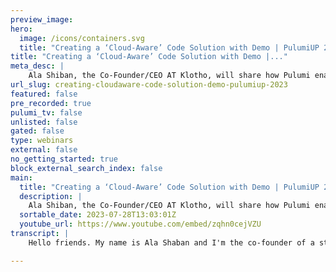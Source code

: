 ```yaml
---
preview_image:
hero:
  image: /icons/containers.svg
  title: "Creating a ‘Cloud-Aware’ Code Solution with Demo | PulumiUP 2023"
title: "Creating a ‘Cloud-Aware’ Code Solution with Demo |..."
meta_desc: |
    Ala Shiban, the Co-Founder/CEO AT Klotho, will share how Pulumi enables a new category of “cloud-aware” developer tools that leverage familiar prog...
url_slug: creating-cloudaware-code-solution-demo-pulumiup-2023
featured: false
pre_recorded: true
pulumi_tv: false
unlisted: false
gated: false
type: webinars
external: false
no_getting_started: true
block_external_search_index: false
main:
  title: "Creating a ‘Cloud-Aware’ Code Solution with Demo | PulumiUP 2023"
  description: |
    Ala Shiban, the Co-Founder/CEO AT Klotho, will share how Pulumi enables a new category of “cloud-aware” developer tools that leverage familiar programming languages and can lower barriers to entry to deploying cloud infrastructure for small teams that lack dedicated infrastructure experts.   He’ll show how developers can easily create infrastructure from code using familiar languages and without having expertise with a given cloud provider. This enables rapid iteration on cloud applications for early-stage teams who are prototyping and iterating on new products.  
  sortable_date: 2023-07-28T13:03:01Z
  youtube_url: https://www.youtube.com/embed/zqhn0cejVZU
transcript: |
    Hello friends. My name is Ala Shaban and I'm the co-founder of a startup called Clotho which enables writing universal backend applications that run anywhere. I led teams in the visual studio org at Microsoft in the developer division and more recently led the cloud services org at Dr Games. My co-founder Aaron led teams in Linden lab, Los Alamos National Laboratory and at Dr Games, teams need to move fast focusing on building products but products also need backends at at a certain degree of scale or product complexity. Teams need to use the public cloud, whether it's aws or GCP Azure or even something more specialized like cloud flare. The mechanics of building a backend system is not simple and the complexity grows as the application requirements grow. A real application uses databases, caches, multiple application services with non-trivial Toppo while still needing to satisfy latency throughput, reliability, scalability requirements and be audible and secure research and surveys show that the biggest unexpected factor in the slowdown of teams is underestimating the complexity that microservices introduces to developers and cloud engineers. I'd like to introduce you to Kloo Kloo is a new open source tool that can transform plain applications into cloud native ones using a few declarative and contextual annotations that give your code cloud powers. It makes it possible to automatically generate Pulumi code for the necessary components and resources that are needed to power your application in a cloud setting. It then surgically modifies your application code to wire in the usage of those cloud resources. For example, this is a Python application that uses fast API and A RED SDK. And just by adding the persist capability and the exposed capability clo can transform this application into a cloud architecture which in this case has an API gateway, a LAMBDA and an elastic cache wired with VPC SI M policies and then use configurations to have the LAMBDA talk to it. This approach is part of a larger paradigm called infrastructure from code. So what is infrastructure from code? It is a broad term that refers to tools which are able to analyze and infer the cloud resources needed for an application to run from the application code and then creates and maintains those resources using a description language. But how is it different than infrastructure as code infrastructure as code refers to tools that allow developers and cloud engineers to describe infrastructure you write templates or code that describes lambdas or cabernet's clusters im policies, SQSS gateways and how it all wires up together while the application code is external to that and is loosely aligned with that infrastructure by injecting connection strings or environment variables into the application. So how does this relate to Pulumi? And how does clo help freeze developers, especially in earlier stages from having the deep expertise in infrastructure engineering? It allows them to zoom out and think about the features and capabilities they're building while letting Kloo leverage its understanding of architectures to power those applications through using a few annotations. But the key here is that once the complexity gets to the point where you do need to dig deeper into the infrastructure as code or the Pulumi code, you can and you can learn about how these things are wired up just by observing the code that Kloo generates. And so it serves both as an understanding layer for you to be able to observe what Kloo is doing, but also for you to be able to patch it, change it and also attach it to your existing Pulumi code to expand it beyond what Kloo knows how to use today. And it maintains the power of everything that Pulumi brings to the table from stack management to the deployment process, configuration storage with clo absorbing the complexity of building those and translating those application constructs into cloud constructs to show you how this works. I'm going to ask Aaron my co-founder to walk you through a demo. Next, I'll be giving a demo to showcase some of those capabilities. So for this demo, we'll be starting with a plain application. This is a typescript app. And, and the main thing to show here is that there is no extra depend cs dks or anything that we're dependent on. This is uh a native app that will run locally. So what this app will do is it will take an image in this case, an image with a gradient and we extract the text using OCR and return a JSON Pay Lo which has the original base UR and the extracted text as a string. So to showcase that here's our app uh just again, local app, it's exactly the same as what I showed on the slide. And I am going to go ahead and run TS node against our source index file which will start a little web server listening on port 3000. And what I will do is I will curl passing in uh the same exact image that we have hosted on our service. And I'm, I'm passing the result to JQ just to kind of show it nice and formatted. And what you see is you get back the expected result right now. It's all done in one shot, but we have a separate endpoint that will also return the result in this case, pulling it from a, a local ES six map which is storing the, the temporary result as well. So if we, if we get this multiple times, you should continue to get the the same results back. So now that we have this local app what we want to do is use Clotho to create a cloud native version of that app. So let's start with the, the most basic version of that, which is a app hosted in some sort of compute in the cloud being pointed to by a public accessible uh gateway API gateway in this case. So in in our architecture, that'll be an API gateway connected to a Lambda function which will host our entire application. So to accomplish that with Clotho, we will be using our annotation system which allows us to annotate parts of the code. Uh and that will then turn it into a, a cloud data version when it's compiled and deployed. So in this case, what we're going to annotate is our app dot listen, which is the part of the app that's listening on port 3000 for requests we'll be using to close to expose annotation which takes two parameters, the target, which can be public or private. We're specifying public for apps. We want this to be a publicly accessible input and a name or an ID. And this has to be a unique identifier for your app. Uh In our case, we will call this, uh we'll go with the same name OCR gateway. So what I'm gonna do is I will then take this app. I'm going to, we'll be running two commands next against this app. The first is TSC which will take our typescript app and compile it into a javascript app. And the second is the cloth, the compiler which will take the compiled output and two pieces of metadata, the app name, which we're calling Pulumi demo and the provider which is AWS in this case. And when we run this, uh the first one should create a dis directory. And the second one will create a compiled directory based on what Clotho found in the application. And you can see that it's detecting certain things here including the routes uh as part of the, the Express app that we're Grano and that will generate a compiled directory which has everything you need to deploy, run and operate your service. So this has the Pulumi I ac uh along with a very useful diagram which I will pull to the side here, which is the architecture that we've generated so far. So as you can see right now, this matches our expected architecture. I also want to take a minute to pull open the Pulumi code just to, to give you an idea of what's happening in here. So in this case, it's typescript code and this typescript code is everything that Kloo uses or that Pulumi will then use to deploy this app. Uh So this is dynamically created based on your application. We only pull in the pieces that you need and it's all the components including uh I AM policies, security groups, everything you would need for this app to, to run and operate inside of A US. Uh And just to show that that is the case, I'm gonna do a quick Pulumi up just to give you a preview of what this will look like, right? So to start, uh I'll go into this compiled directory. OK. So just to show how this would look, I'm gonna run a Pulumi up against our generated stack and you see that this generated all of the, the components we care about. So it includes uh ECR repository for holding our container images. I AM rules the gateway itself uh along with cloud watch monitoring, et cetera. Uh When you were to, if you were to completely deploy this, you would end up with a public end point at the very end which you can curl with the exact same uh the exact same arguments that we've used inside of our local app and it'll work in the cloud version as well. So this is a, a very basic app but we can expand this functionality very easily with clo. So the, the next thing we would like to do is make our data be persistent to cross sessions. So right now I mentioned before that we're keeping statuses inside of the E six map. Uh What that means is that this is all in memory, which if the process were to die or you were to, to have a cold start of your Lambda, that means the map would clear and you would no longer have any of the statuses that you had stored previously. So the first thing we would like to do is modify this to allow us to persist that data uh between sessions and across line does. So what I will be using here is the persist annotation which will take our claim. Yes, six map and turn it into a dynamo D table. We'll call this uh same, same as before text result. And now I'm not changing the code in either way. We're still just reading and writing from this map. But now it will behind the scenes, turn that into Dynamo DB calls. So if we run the same TSC and close the compile step as before and we have the same image pulled up on the side with our new annotation in place. What you'll see is that it will pick up that text result. And now we have Dynamo DB added to our architecture. Similarly, if I were to do the same Pulumi deploy, you would now see that there's all the bits needed for that Dynamo DB to exist, including I AM rules and everything else it means. So next, let's talk about a situation where your app functionality needs to change and you, you need to make your app handle things as synchronously. In this case. The reason for doing that is because OCR might be compute heavy and you might want to run that in a separate uh unit of compute rather than the API S uh or split it into a separate LAMBDA. So, what we'd like to do is turn our architecture into this. We'd like to have a right path where you write on to this OCR API. Uh It then does the processing and stores the result in text result. And similarly, the read path goes through API here and you can then read those results. So the way we accomplish that in Kloo is by using the uh executive adaptation. So I will go to each of our routers. And um like I mentioned, we wanna make the routers be their own area of compute. So I'll make one here called API. I'll make one over here on the OCR rep file called uh OCR API. And lastly for the, for the piece of typescript that's actually doing the recognized text, which is the OCR operation, we'll make that its own as well. And we'll just call this, uh we'll call it OCR process. And once again, rec compiling the end result after all of that is what we would expect. Now, we have three lambda connected together. One thing to note here is before these were calling each other with function calls and we obviously didn't change that piece of code. So what's happening now for this to, to be able to invoke other LAMBDA? The answer is we take those calls with original function calls and we translate them into R PC calls. So now this is a, a procedure call when you call it, it's actually sending a request across the wire and getting the result things to note here. Uh Nothing in this is, is concrete or set in stone, meaning that you can do things like through configuration change the network protocol being used. Uh Right now, it's rest it could be GR PC as well. Uh All that will be handled automatically and, and will change just on next compilation with config changes. We have this right path and this red path right now, it it seems kind of weird that we have these two lambda on the right path. Like you could have just been one. The reason for that is because um we really want to make this app be event driven, meaning that uh we want to decouple the request to recognize the image to reading what the result is, especially if people were to in into a bunch. So the idea here now is when you send your request to write, uh we enqueue that into an event and the OCR EXEC has a handler for that event which takes the, the event and does the processing. So the way we accomplish this with clot though, uh as we'll begin with a emitter, which is AES six emitter, nothing special here. This is all handled in memory. Uh And emitters allow us to specify handlers and also to Emmit uh events. So in our case, our router is going to be emitting an event. So rather than just doing recognized text and training the result, instead, what we're going to do is pull this emitter in and have it emit a recognize event and pass in the URL. And then we change our results to instead of being the results, just say we're recognizing text. So now when you do a post, uh you should get back this recognizing text And then when you do the subsequent read, assuming it's finished, you'll get the result. Similarly, um let's go ahead and save this. Uh We'll go to our OCR module, which is the, the place where we want to put our handler. And we're going to add a handler for recognized events using the same emitter. Uh I'm adding an import share. And so what happens is when we receive a recognized event with URL, we call our recognized function and that result is then stored inside of down mode DV. And lastly, this won't work in, in a world where you were deploy this through a cloud because we have three separate lambdas. I mentioned an emitters all in memory. So they couldn't pass events between each other automatically today. Uh But we're going to accomplish that by using the cloth of hub set capability which takes this emitter and turns it into an SN uh which lets persist these events in the cloud and we'll call this OCR PEP. Once again, let's recompile and as expected, we now have this SNS hub sub in between our OCR APR and OCR process. So to showcase the, the final cap blows this up, I'm gonna deploy this version to the cloud and we're going to curl the public API gateway end point. Just to show that at this stage, everything is connected and we're getting the expected result. So I'll go into my compiled directory. OK? So next to show how the current state of the app works. If we were deployed to the cloud, we're going to actually complete a Pulumi app which will then persist this app in Us East in native Us. OK. Now that this is completed, we have a URL that was given to us here. This is the URL that represents the API gateway and is a public URL. So I'm going to copy it. So, what I'm gonna do is I am going to come back to this tab where we run our URL S and I'm gonna recall the same request we sent earlier. And all I'm gonna do is I'm gonna come to the local host and I'm gonna replace it with the URL that was returned to us in the Pulumi output earlier. So I'll go ahead and just paste that verbatim. Um Sorry, a couple of typos here and here. So now I'm running the recognize end point on our deployed app. And as we mentioned with the early modifications, you'll see that the result now says recognizing text rather than the actual result. So now we're going to do the same thing on the result. And sure enough, you see that our result actually has the process text inside of it. Once again, this is a, a separate Lambda that's pulling from Dynamo, you need to get those results. Now, for our final update, we're gonna do something that would normally be extremely challenging at this point in a, in a apps life cycle. Uh But it's something that's actually quite easy to do with Clotho thanks to the investments in adaptive architectures. So what we wanna do is we wanna take these two API lambda and turn them into long running processes. In this case, we want them to be pod running and cos or EK more specifically. Uh The reason for that is to avoid cold starts on these et cetera, we still are gonna leave our actual processing as the Lambda. So the way we accomplish this in Kloo is through config when we ran our last compilation, we actually have an additional filing here which we didn't take too close to, to look at yet called the dot yaml, uh which I'm gonna actually go ahead and pull out and what this has is everything that clotho currently configured per app. So a lot of this is defaults based on the fact that it hasn't been specified yet. So what we're gonna do is deplete everything here that uh that we don't want to modify, we're only gonna keep the modified aspects. So in this case, what I'm gonna leave is just this front matter up top at our execution units. I'm gonna take out all of these extra parameters including network placement, memory size, et cetera. And all we're gonna do is modify both of these API S to be instead of Lambda Eks. And if we run our exact same uh compilation as before we're going to pass in our CBO dot YAML as an extra argument passed in with dash sheet. Config the best way to think about this is sort of like style sheet. We're gonna override what's on top of the default. So those things we wrote into this Pogo Dia will override the default that that clover generates. And the end result is that we are given a similar diagram. But as expected, the two Lambda are now UK S pods. If we were to rerun the deploy here, this would do everything to spin up the EPS cluster wire it such that the API K we can communicate into this pod as well as this pod. Uh and everything should continue to work as expected on your next deploy. Thanks, Aaron to summarize CLO allows you to write plane application code, add annotations that are both contextual and declarative and it will transform that code into a cloud native version of it, producing Pulumi infrastructure as code and a slightly modified version a free application that runs and leverages those constructs. It allows teams to have a generational leap in productivity when it comes to back end development. While still keeping all the benefits from Pulumi and the underlying layers and making them plug into your existing infrastructure as code. Give a try at DEV and thank you for your time.

---
```

